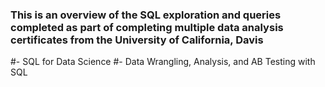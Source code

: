 ### This is an overview of the SQL exploration and queries completed as part of completing multiple data analysis certificates from the University of California, Davis
#- SQL for Data Science
#- Data Wrangling, Analysis, and AB Testing with SQL
